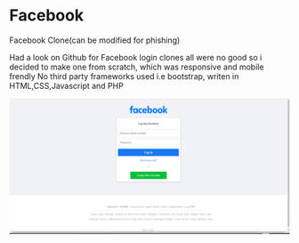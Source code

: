 # Facebook
Facebook Clone(can be modified for phishing)

Had a look on Github for Facebook login clones all were no good so i decided to make one from scratch, which was responsive and mobile frendly
No third party frameworks used i.e bootstrap, writen in HTML,CSS,Javascript and PHP

<img src="https://raw.githubusercontent.com/darkseid-security/Facebook/main/Screenshots/fb_login.png">

